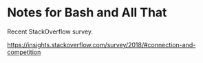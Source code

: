 # Notes for Bash and All That

Recent StackOverflow survey.

https://insights.stackoverflow.com/survey/2018/#connection-and-competition

